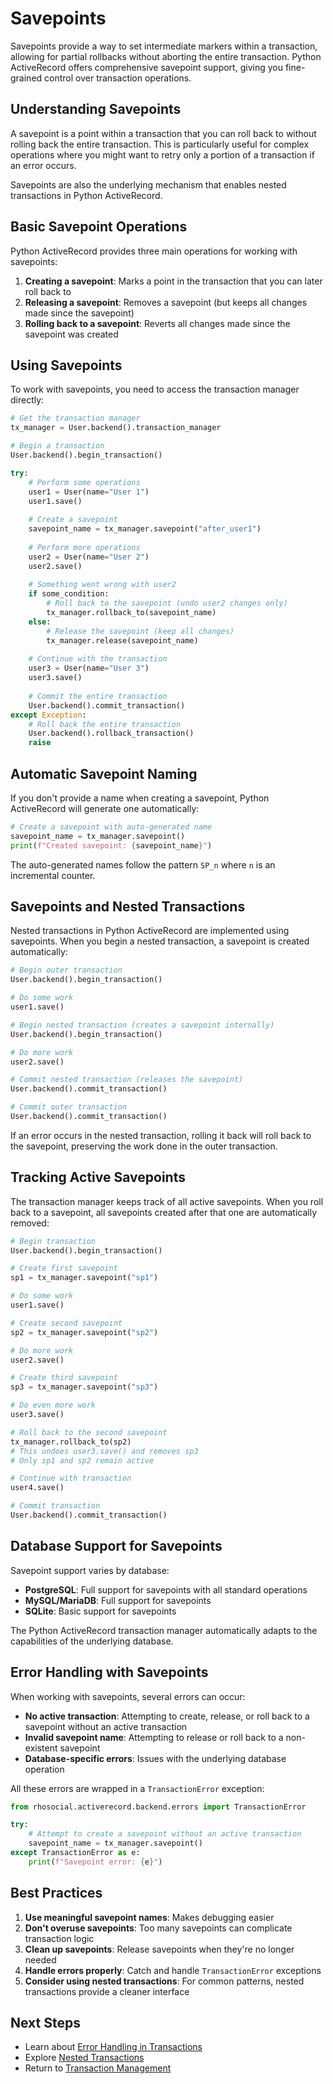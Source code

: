 # Savepoints

Savepoints provide a way to set intermediate markers within a transaction, allowing for partial rollbacks without aborting the entire transaction. Python ActiveRecord offers comprehensive savepoint support, giving you fine-grained control over transaction operations.

## Understanding Savepoints

A savepoint is a point within a transaction that you can roll back to without rolling back the entire transaction. This is particularly useful for complex operations where you might want to retry only a portion of a transaction if an error occurs.

Savepoints are also the underlying mechanism that enables nested transactions in Python ActiveRecord.

## Basic Savepoint Operations

Python ActiveRecord provides three main operations for working with savepoints:

1. **Creating a savepoint**: Marks a point in the transaction that you can later roll back to
2. **Releasing a savepoint**: Removes a savepoint (but keeps all changes made since the savepoint)
3. **Rolling back to a savepoint**: Reverts all changes made since the savepoint was created

## Using Savepoints

To work with savepoints, you need to access the transaction manager directly:

```python
# Get the transaction manager
tx_manager = User.backend().transaction_manager

# Begin a transaction
User.backend().begin_transaction()

try:
    # Perform some operations
    user1 = User(name="User 1")
    user1.save()
    
    # Create a savepoint
    savepoint_name = tx_manager.savepoint("after_user1")
    
    # Perform more operations
    user2 = User(name="User 2")
    user2.save()
    
    # Something went wrong with user2
    if some_condition:
        # Roll back to the savepoint (undo user2 changes only)
        tx_manager.rollback_to(savepoint_name)
    else:
        # Release the savepoint (keep all changes)
        tx_manager.release(savepoint_name)
    
    # Continue with the transaction
    user3 = User(name="User 3")
    user3.save()
    
    # Commit the entire transaction
    User.backend().commit_transaction()
except Exception:
    # Roll back the entire transaction
    User.backend().rollback_transaction()
    raise
```

## Automatic Savepoint Naming

If you don't provide a name when creating a savepoint, Python ActiveRecord will generate one automatically:

```python
# Create a savepoint with auto-generated name
savepoint_name = tx_manager.savepoint()
print(f"Created savepoint: {savepoint_name}")
```

The auto-generated names follow the pattern `SP_n` where `n` is an incremental counter.

## Savepoints and Nested Transactions

Nested transactions in Python ActiveRecord are implemented using savepoints. When you begin a nested transaction, a savepoint is created automatically:

```python
# Begin outer transaction
User.backend().begin_transaction()

# Do some work
user1.save()

# Begin nested transaction (creates a savepoint internally)
User.backend().begin_transaction()

# Do more work
user2.save()

# Commit nested transaction (releases the savepoint)
User.backend().commit_transaction()

# Commit outer transaction
User.backend().commit_transaction()
```

If an error occurs in the nested transaction, rolling it back will roll back to the savepoint, preserving the work done in the outer transaction.

## Tracking Active Savepoints

The transaction manager keeps track of all active savepoints. When you roll back to a savepoint, all savepoints created after that one are automatically removed:

```python
# Begin transaction
User.backend().begin_transaction()

# Create first savepoint
sp1 = tx_manager.savepoint("sp1")

# Do some work
user1.save()

# Create second savepoint
sp2 = tx_manager.savepoint("sp2")

# Do more work
user2.save()

# Create third savepoint
sp3 = tx_manager.savepoint("sp3")

# Do even more work
user3.save()

# Roll back to the second savepoint
tx_manager.rollback_to(sp2)
# This undoes user3.save() and removes sp3
# Only sp1 and sp2 remain active

# Continue with transaction
user4.save()

# Commit transaction
User.backend().commit_transaction()
```

## Database Support for Savepoints

Savepoint support varies by database:

- **PostgreSQL**: Full support for savepoints with all standard operations
- **MySQL/MariaDB**: Full support for savepoints
- **SQLite**: Basic support for savepoints

The Python ActiveRecord transaction manager automatically adapts to the capabilities of the underlying database.

## Error Handling with Savepoints

When working with savepoints, several errors can occur:

- **No active transaction**: Attempting to create, release, or roll back to a savepoint without an active transaction
- **Invalid savepoint name**: Attempting to release or roll back to a non-existent savepoint
- **Database-specific errors**: Issues with the underlying database operation

All these errors are wrapped in a `TransactionError` exception:

```python
from rhosocial.activerecord.backend.errors import TransactionError

try:
    # Attempt to create a savepoint without an active transaction
    savepoint_name = tx_manager.savepoint()
except TransactionError as e:
    print(f"Savepoint error: {e}")
```

## Best Practices

1. **Use meaningful savepoint names**: Makes debugging easier
2. **Don't overuse savepoints**: Too many savepoints can complicate transaction logic
3. **Clean up savepoints**: Release savepoints when they're no longer needed
4. **Handle errors properly**: Catch and handle `TransactionError` exceptions
5. **Consider using nested transactions**: For common patterns, nested transactions provide a cleaner interface

## Next Steps

- Learn about [Error Handling in Transactions](error_handling_in_transactions.md)
- Explore [Nested Transactions](nested_transactions.md)
- Return to [Transaction Management](transaction_management.md)